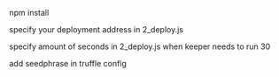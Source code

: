 npm install

specify your deployment address in 2_deploy.js

specify amount of seconds in 2_deploy.js when keeper needs to run
30

add seedphrase in truffle config


